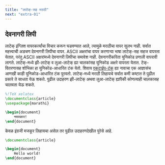 ```yaml
---
title: "लाटेक्-सह मराठी"
next: "extra-01"
---
```


## देवनागरी लिपी

लाटेक् इंग्लिश वापरकर्त्यांचा विचार करून घडवण्यात आले, त्यामुळे मराठीचा वापर
सुलभ नाही. सर्वात महत्त्वाची अडचण देवनागरी लिपीचा वापर. ASCII अक्षरांचा वापर
करणाऱ्या भाषा लाटेक्-सह सहज वापरता येतात, परंतु ASCII अक्षरांमध्ये देवनागरी लिपीचा
समावेश नाही. देवनागरीकरिता युनिकोड प्रणाली वापरावी लागते. लाटेक्-मध्ये झी-लाटेक् व
लुआ-लाटेक् ह्या चालकांसह युनिकोड अक्षरे वापरता येतात. टेक्-वितरणासह शोभिका हा 
युनिकोड-आधारित टंक येतो. शिवाय [एकटाईप-टंक](https://ctan.org/pkg/ektype-tanka)
ह्या नावाचा एक आज्ञासंच आणखी काही युनिकोड-आधारित टंक पुरवतो. लाटेक्-मध्ये मराठी
लिहायचे सर्वात कमी कष्टात ते पुढील प्रकारे ते साधता येऊ शकते. पुढील उदाहरण झी-लाटेक्
अथवा लुआ-लाटेक् ह्यांपैकी कोणत्याही चालकासह चालवता येऊ शकते.

```latex
%!TeX xelatex
\documentclass{article}
\usepackage{marathi}

\begin{document}
    नमस्कार!
\end{document}
```

केवळ इंग्रजी मजकूर लिहायचा असेल तर पुढील उदाहरणदेखील पुरेसे आहे.

```latex
\documentclass{article}

\begin{document}
    Hello world!
\end{document}
```
